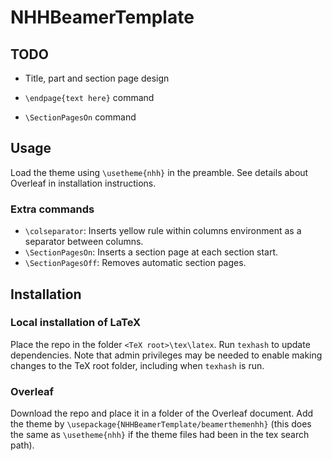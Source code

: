 # NHHBeamerTemplate

## TODO

- Title, part and section page design

- `\endpage{text here}` command

- `\SectionPagesOn` command

## Usage

Load the theme using `\usetheme{nhh}` in the preamble. See details about Overleaf in installation instructions.

### Extra commands

- `\colseparator`: Inserts yellow rule within columns environment as a separator between columns.
- `\SectionPagesOn`: Inserts a section page at each section start.
- `\SectionPagesOff`: Removes automatic section pages.

## Installation

### Local installation of LaTeX

Place the repo in the folder `<TeX root>\tex\latex`. Run `texhash` to update dependencies. Note that admin privileges may be needed to enable making changes to the TeX root folder, including when `texhash` is run.

### Overleaf

Download the repo and place it in a folder of the Overleaf document. Add the theme by `\usepackage{NHHBeamerTemplate/beamerthemenhh}` (this does the same as `\usetheme{nhh}` if the theme files had been in the tex search path).
